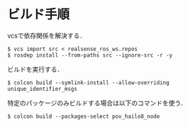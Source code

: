 # ビルド手順

vcsで依存関係を解決する．

```shell
$ vcs import src < realsense_ros_ws.repos
$ rosdep install --from-paths src --ignore-src -r -y
```

ビルドを実行する．

```shell
$ colcon build --symlink-install --allow-overriding unique_identifier_msgs
```

特定のパッケージのみビルドする場合は以下のコマンドを使う．

```shell
$ colcon build --packages-select pov_hailo8_node
```